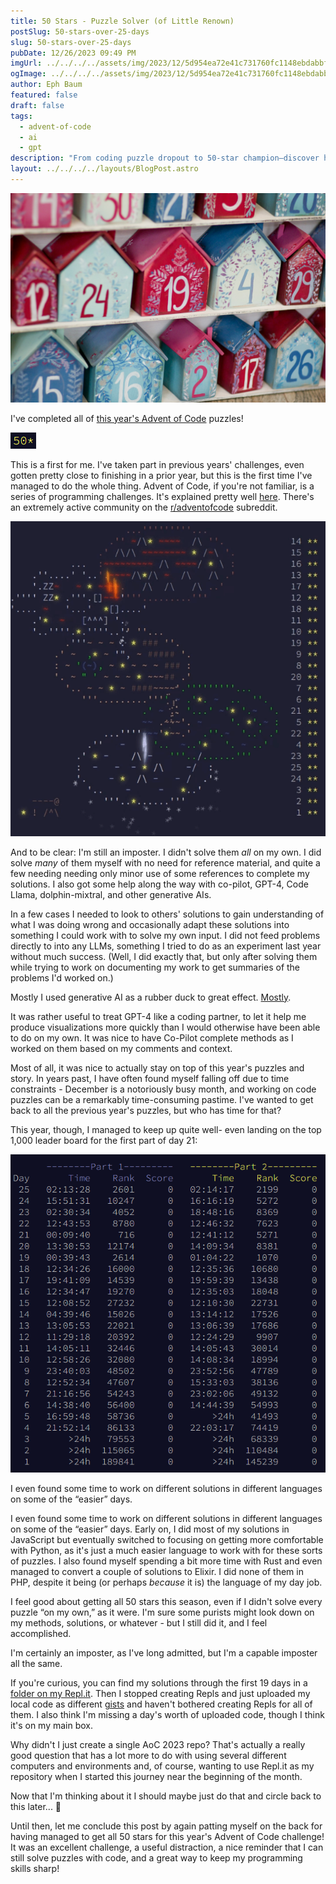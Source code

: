 ```yaml
---
title: 50 Stars - Puzzle Solver (of Little Renown)
postSlug: 50-stars-over-25-days
slug: 50-stars-over-25-days
pubDate: 12/26/2023 09:49 PM
imgUrl: ../../../../assets/img/2023/12/5d954ea72e41c731760fc1148ebdabbf0a256fc1.jpeg
ogImage: ../../../../assets/img/2023/12/5d954ea72e41c731760fc1148ebdabbf0a256fc1.jpeg
author: Eph Baum
featured: false
draft: false
tags:
  - advent-of-code
  - ai
  - gpt
description: "From coding puzzle dropout to 50-star champion—discover how AI became the ultimate coding partner for completing Advent of Code 2023. A celebration of persistence, imposter syndrome, and the surprising ways generative AI can help you level up your problem-solving game."
layout: ../../../../layouts/BlogPost.astro
---
```


![Unsplash Advent](../../../../assets/img/2023/12/5d954ea72e41c731760fc1148ebdabbf0a256fc1.jpeg)

I've completed all of [this year's Advent of Code](https://adventofcode.com/2023/) puzzles!

![A screenshot of my 50 stars](../../../../assets/img/2023/12/Screenshot-2023-12-26-212345.png)

This is a first for me. I've taken part in previous years' challenges, even gotten pretty close to finishing in a prior year, but this is the first time I've managed to do the whole thing. Advent of Code, if you're not familiar, is a series of programming challenges. It's explained pretty well [here](https://adventofcode.com/2023/about). There's an extremely active community on the [r/adventofcode](https://www.reddit.com/r/adventofcode/) subreddit.

![Animated gif of the whole darn thing!](../../../../assets/img/2023/12/aoc-complete.gif)

And to be clear: I'm still an imposter. I didn't solve them _all_ on my own. I did solve _many_ of them myself with no need for reference material, and quite a few needing needing only minor use of some references to complete my solutions. I also got some help along the way with co-pilot, GPT-4, Code Llama, dolphin-mixtral, and other generative AIs.

In a few cases I needed to look to others' solutions to gain understanding of what I was doing wrong and occasionally adapt these solutions into something I could work with to solve my own input. I did not feed problems directly to into any LLMs, something I tried to do as an experiment last year without much success. (Well, I did exactly that, but only after solving them while trying to work on documenting my work to get summaries of the problems I'd worked on.)

Mostly I used generative AI as a rubber duck to great effect. [Mostly](/blog/dont-trust-ai-an-advent-of-code-tale/).

It was rather useful to treat GPT-4 like a coding partner, to let it help me produce visualizations more quickly than I would otherwise have been able to do on my own. It was nice to have Co-Pilot complete methods as I worked on them based on my comments and context.

Most of all, it was nice to actually stay on top of this year's puzzles and story. In years past, I have often found myself falling off due to time constraints - December is a notoriously busy month, and working on code puzzles can be a remarkably time-consuming pastime. I've wanted to get back to all the previous year's puzzles, but who has time for that?

This year, though, I managed to keep up quite well- even landing on the top 1,000 leader board for the first part of day 21:

![My personal times for each of AoC 2023](../../../../assets/img/2023/12/Screenshot-2023-12-26-213721.png)

I even found some time to work on different solutions in different languages on some of the “easier” days.

I even found some time to work on different solutions in different languages on some of the “easier” days. Early on, I did most of my solutions in JavaScript but eventually switched to focusing on getting more comfortable with Python, as it's just a much easier language to work with for these sorts of puzzles. I also found myself spending a bit more time with Rust and even managed to convert a couple of solutions to Elixir. I did none of them in PHP, despite it being (or perhaps _because_ it is) the language of my day job.

I feel good about getting all 50 stars this season, even if I didn't solve every puzzle “on my own,” as it were. I'm sure some purists might look down on my methods, solutions, or whatever - but I still did it, and I feel accomplished.

I'm certainly an imposter, as I've long admitted, but I'm a capable imposter all the same.

If you're curious, you can find my solutions through the first 19 days in a [folder on my Repl.it](https://replit.com/@ephbaum?path=folder/Advent%20of%20Code%202023). Then I stopped creating Repls and just uploaded my local code as different [gists](https://gist.github.com/ephbaum) and haven't bothered creating Repls for all of them. I also think I'm missing a day's worth of uploaded code, though I think it's on my main box.

Why didn't I just create a single AoC 2023 repo? That's actually a really good question that has a lot more to do with using several different computers and environments and, of course, wanting to use Repl.it as my repository when I started this journey near the beginning of the month.

Now that I'm thinking about it I should maybe just do that and circle back to this later... 🤔

Until then, let me conclude this post by again patting myself on the back for having managed to get all 50 stars for this year's Advent of Code challenge! It was an excellent challenge, a useful distraction, a nice reminder that I can still solve puzzles with code, and a great way to keep my programming skills sharp!
